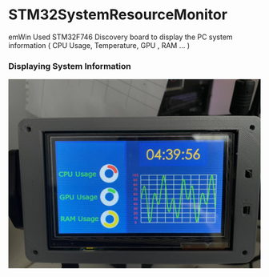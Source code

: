 # STM32SystemResourceMonitor
emWin
Used STM32F746 Discovery board to display the PC system information ( CPU Usage, Temperature, GPU , RAM ... )

### Displaying System Information
![Image](/image/photo.jpg)